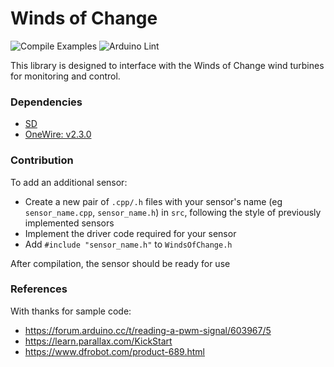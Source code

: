 # Winds of Change

![Compile Examples](https://github.com/sa-fx/WindsOfChange/actions/workflows/compile-examples.yml/badge.svg)
![Arduino Lint](https://github.com/sa-fx/WindsOfChange/actions/workflows/lint.yml/badge.svg)

This library is designed to interface with the Winds of Change wind turbines for monitoring and control.

### Dependencies
- [SD](https://github.com/arduino-libraries/SD)
- [OneWire: v2.3.0](https://github.com/PaulStoffregen/OneWire) 

### Contribution
To add an additional sensor:
- Create a new pair of `.cpp/.h` files with your sensor's name (eg `sensor_name.cpp`, `sensor_name.h`) in `src`, following the style of previously implemented sensors
- Implement the driver code required for your sensor
- Add `#include "sensor_name.h"` to `WindsOfChange.h`

After compilation, the sensor should be ready for use

### References
With thanks for sample code:
- https://forum.arduino.cc/t/reading-a-pwm-signal/603967/5
- https://learn.parallax.com/KickStart
- https://www.dfrobot.com/product-689.html